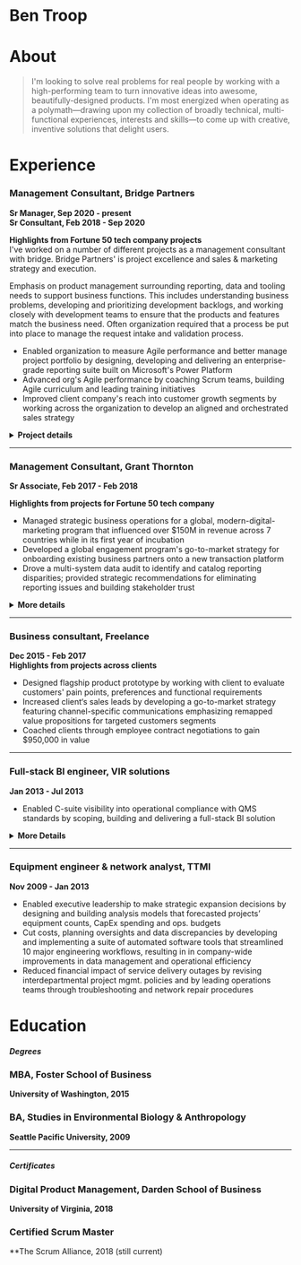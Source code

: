 # Ben Troop

# About

> I'm looking to solve real problems for real people by working with a high-performing team to turn innovative ideas into awesome, beautifully-designed products. I'm most energized when operating as a polymath—drawing upon my collection of broadly technical, multi-functional experiences, interests and skills—to come up with creative, inventive solutions that delight users.



# Experience
### Management Consultant, Bridge Partners
**Sr Manager, Sep 2020 - present**  
**Sr Consultant, Feb 2018 - Sep 2020**  
  
**Highlights from Fortune 50 tech company projects**  
I've worked on a number of different projects as a management consultant with bridge. Bridge Partners'  is project excellence and sales & marketing strategy and execution. 


Emphasis on product management surrounding reporting, data and tooling needs to support business functions. This includes understanding business problems, developing and prioritizing development backlogs, and working closely with development teams to ensure that the products and features match the business need. Often organization required that a process be put into place to manage the request intake and validation process.



- Enabled organization to measure Agile performance and better manage project portfolio by designing, developing and delivering an enterprise-grade reporting suite built on Microsoft's Power Platform
- Advanced org's Agile performance by coaching Scrum teams, building Agile curriculum and leading training initiatives
- Improved client company's reach into customer growth segments by working across the organization to develop an aligned and orchestrated sales strategy






<details>
  <summary><b>Project details</b></summary>
  <br/>
  <b>OKR, data, reporting and tooling management for cross-org PMO</b>

  - Influenced corporate strategy by facilitating the development of organization-wide OKRs for 10 different programs scoped to 10, 1 and 1/2 year time frames and by leading the OKR rollout across the company's 14 major business groups
  - drive alignment across company's 14 major business groups
  - Guided client 
  - Improved PMO efficiency by designing and building a business-focused process for collecting and managing Organized business-side intake and management process around tooling requests so that ideas were vetted and mature when handing to technical product and development teams for building
  - Fostered consultant growth through career coaching and development






<b>Organizational operations product management</b>
- Successfully delivered data management tool to client by observing stakeholder activities, aggregating stakeholder feedback, developing and prioritizing backlog and collaborating with development team to ensure build met business needs
- Delivered Enterprise- 
- Reduced by designing 
- Developed prioritized backlog
  





<b>Agile implementation and management</b>
- Implemented and fostered Agile frameworks within the organization
- high performing, collaborative teams
- higher quality of work
- better work life




<b>Marketing and sales strategy programs development</b>
- Led v-team within to research market trends and design and implement new marketing and sales strategies targeting growth customer segments and industries
- Influenced positive SLT perception of Startup segment opportunity by crafting strategy pitch addressing startup needs, industry trends, competitive landscape and client priorities
- Demonstrated ROI potential of Startup investment opportunity by collaborating with financial SMEs to build research-based financial models
- Enabled client to grow share of the startup ecosystem by facilitating cross-org strategic alignment and producing a customer engagement playbook containing cross-team orchestration and customer journey guidance
- Assisted 20+ Startups move to client platform by helping Startup LTs map business needs against available engagement programs and navigate onboarding processes
  



</details>



---


### Management Consultant, Grant Thornton
**Sr Associate, Feb 2017 - Feb 2018**  
  
**Highlights from projects for Fortune 50 tech company**  
- Managed strategic business operations for a global, modern-digital-marketing program that influenced over $150M in revenue across 7 countries while in its first year of incubation
- Developed a global engagement program's go-to-market strategy for onboarding existing business partners onto a new transaction platform
- Drove a multi-system data audit to identify and catalog reporting disparities; provided strategic recommendations for eliminating reporting issues and building stakeholder trust

<details>
  <summary><b>More details</b></summary>
  <br/>
<b>Global modern marketing program management</b>  
- Attributed $150M in influenced revenue to an automate global, digital marketing program by driving process improvements to optimize integrated marketing-and-sales pipeline performance
- Rolled out program refresh to 4 existing and 3 new global markets by managing launch activities across content, social, web, marketing operations, sales, reporting and field teams
- Piloted new program content and features by managing end-to-end A/B testing process, including working cross-org to scope experiments, designing tests, translating objectives into technical requirements and analyzing pre and post data
  


<details>
  <summary><b>Global partner marketing program strategy</b></summary>


</details>



<details>
  <summary><b>Global modern marketing data audit</b></summary>


</details>
</details>




---

### Business consultant, Freelance
**Dec 2015 - Feb 2017**  
**Highlights from projects across clients**  
- Designed flagship product prototype by working with client to evaluate customers' pain points, preferences and functional requirements
- Increased client‘s sales leads by developing a go-to-market strategy featuring channel-specific communications emphasizing remapped value propositions for targeted customers segments
- Coached clients through employee contract negotiations to gain $950,000 in value



---

### Full-stack BI engineer, VIR solutions
**Jan 2013 - Jul 2013**
- Enabled C-suite visibility into operational compliance with QMS standards by scoping, building and delivering a full-stack BI solution

<details>
  <summary><b>More Details</b></summary>
  - Provided client leadership insights into quality management performance by translating 10 industry-standard measures into firm-specific formulas that drove KPIs  
  - Designed and built an automated ETL process to populate a back-end data warehousing service of RDBs and OLAP cubes that powered a client-facing BI dashboard featuring interactive real-time data and user-friendly, drill-down-capable visualizations  
  - Delivered product at forecasted deadline by partnering with stakeholders to scope project objectives and requirements, by utilizing Agile methodologies to rapidly iterate through features and by leveraging team’s collective expertise to solve bugs and complete milestones  
</details>

---

### Equipment engineer & network analyst, TTMI
**Nov 2009 - Jan 2013**  
- Enabled executive leadership to make strategic expansion decisions by designing and building analysis models that forecasted projects’ equipment counts, CapEx spending and ops. budgets
- Cut costs, planning oversights and data discrepancies by developing and implementing a suite of automated software tools that streamlined 10 major engineering workflows, resulting in in company-wide improvements in data management and operational efficiency 
- Reduced financial impact of service delivery outages by revising interdepartmental project mgmt. policies and by leading operations teams through troubleshooting and network repair procedures




# Education
##### Degrees
### MBA, Foster School of Business
**University of Washington, 2015**


### BA, Studies in Environmental Biology & Anthropology
**Seattle Pacific University, 2009**

---

##### Certificates
### Digital Product Management, Darden School of Business
**University of Virginia, 2018**

### Certified Scrum Master
**The Scrum Alliance, 2018 (still current)

